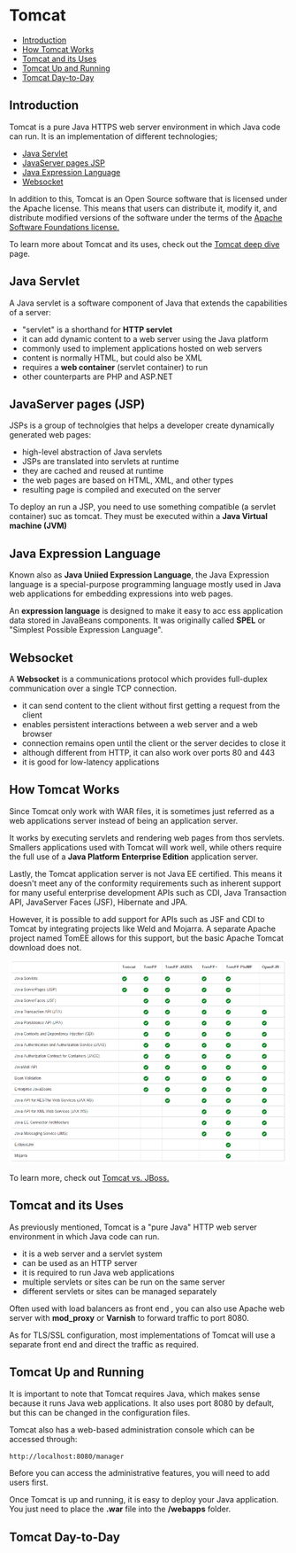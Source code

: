 
# Tomcat 

- [Introduction](#introduction)
- [How Tomcat Works](#how-tomcat-works)
- [Tomcat and its Uses](#tomcat-and-its-uses)
- [Tomcat Up and Running](#tomcat-up-and-running)
- [Tomcat Day-to-Day](#tomcat-day-to-day)

## Introduction 

Tomcat is a pure Java HTTPS web server environment in which Java code can run. It is an implementation of different technologies;

- [Java Servlet](#java-servlet)
- [JavaServer pages JSP](#javaserver-pages-jsp)
- [Java Expression Language](#java-expression-language)
- [Websocket](#websocket)

In addition to this, Tomcat is an Open Source software that is licensed under the Apache license. This means that users can distribute it, modify it, and distribute modified versions of the software under the terms of the [Apache Software Foundations license.](https://www.apache.org/licenses/)

To learn more about Tomcat and its uses, check out the [Tomcat deep dive](../pages/10-tomcat/00-tomcat-intro.md) page.


## Java Servlet

A Java servlet is a software component of Java that extends the capabilities of a server:

- "servlet" is a shorthand for **HTTP servlet**
- it can add dynamic content to a web server using the Java platform 
- commonly used to implement applications hosted on web servers
- content is normally HTML, but could also be XML 
- requires a **web container** (servlet container) to run
- other counterparts are PHP and ASP.NET

## JavaServer pages (JSP)

JSPs is a group of technolgies that helps a developer create dynamically generated web pages:

- high-level abstraction of Java servlets 
- JSPs are translated into servlets at runtime 
- they are cached and reused at runtime
- the web pages are based on HTML, XML, and other types 
- resulting page is compiled and executed on the server

To deploy an run a JSP, you need to use something compatible (a servlet container) suc as tomcat. They must be executed within a **Java Virtual machine (JVM)**

## Java Expression Language 

Known also as **Java Uniied Expression Language**, the Java Expression language is a special-purpose programming language mostly used in Java web applications for embedding expressions into web pages.

An **expression language** is designed to make it easy to acc  ess application data stored in JavaBeans components. It was originally called **SPEL** or "Simplest Possible Expression Language".

## Websocket 

A **Websocket** is a communications protocol which provides full-duplex communication over a single TCP connection.

- it can send content to the client without first getting a request from the client 
- enables persistent interactions between a web server and a web browser 
- connection remains open until the client or the server decides to close it
- although different from HTTP, it can also work over ports 80 and 443 
- it is good for low-latency applications

## How Tomcat Works 

Since Tomcat only work with WAR files, it is sometimes just referred as a web applications server instead of being an application server. 

It works by executing servlets and rendering web pages from thos servlets. Smallers applications used with Tomcat will work well, while others require the full use of a **Java Platform Enterprise Edition** application server.

Lastly, the Tomcat application server is not Java EE certified. This means it doesn't meet any of the conformity requirements such as inherent support for many useful enterprise development APIs such as CDI, Java Transaction API, JavaServer Faces (JSF), Hibernate and JPA. 

However, it is possible to add support for APIs such as JSF and CDI to Tomcat by integrating projects like Weld and Mojarra. A separate Apache project named TomEE allows for this support, but the basic Apache Tomcat download does not.

![](../../Images/tomca-vs=tom33-2.png)  

To learn more, check out [Tomcat vs. JBoss.](https://www.theserverside.com/video/Tomcat-vs-JBoss-Compare-features-of-these-Java-app-servers)

## Tomcat and its Uses 

As previously mentioned, Tomcat is a "pure Java" HTTP web server environment in which Java code can run.

- it is a web server and a servlet system 
- can be used as an HTTP server
- it is required to run Java web applications 
- multiple servlets or sites can be run on the same server 
- different servlets or sites can be managed separately 

Often used with load balancers as front end , you can also use Apache web server with **mod_proxy** or **Varnish** to forward traffic to port 8080. 

As for TLS/SSL configuration, most implementations of Tomcat will use a separate front end and direct the traffic as required. 

## Tomcat Up and Running  

It is important to note that Tomcat requires Java, which makes sense because it runs Java web applications. It also uses port 8080 by default, but this can be changed in the configuration files.

Tomcat also has a web-based administration console which can be accessed through:

```bash
http://localhost:8080/manager  
```

Before you can access the administrative features, you will need to add users first. 

Once Tomcat is up and running, it is easy to deploy your Java application. You just need to place the **.war** file into the **/webapps** folder.


## Tomcat Day-to-Day 
